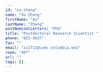 ```yaml
---
id: "xu-zhang"
name: "Xu Zhang"
firstName: "Xu"
lastName: "Zhang"
postNominalLetters: "PhD"
title: "Postdoctoral Research Scientist "
phone: "851-4937"
fax: ""
email: "xz2711@cumc.columbia.edu"
room: "407"
url: ""
tags: []
---
```

